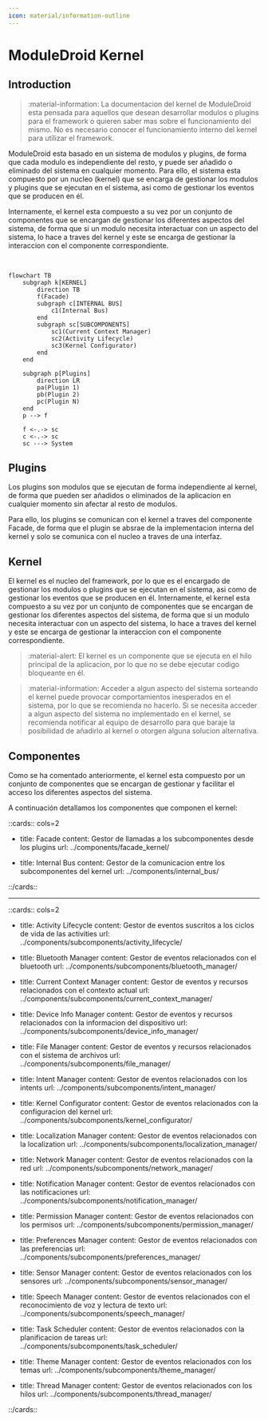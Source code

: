 ```yaml
---
icon: material/information-outline
---
```


# ModuleDroid Kernel

## Introduction

> :material-information: La documentacion del kernel de ModuleDroid esta pensada para aquellos
> que desean desarrollar modulos o plugins para el framework o quieren saber mas sobre el
> funcionamiento del mismo. No es necesario conocer el funcionamiento interno del kernel
> para utilizar el framework.

ModuleDroid esta basado en un sistema de modulos y plugins, de forma que cada modulo
es independiente del resto, y puede ser añadido o eliminado del sistema en cualquier momento.
Para ello, el sistema esta compuesto por un nucleo (kernel) que se encarga de gestionar
los modulos y plugins que se ejecutan en el sistema, asi como de gestionar los eventos
que se producen en él. 

Internamente, el kernel esta compuesto a su vez por un conjunto de componentes que se encargan
de gestionar los diferentes aspectos del sistema, de forma que si un modulo necesita interactuar
con un aspecto del sistema, lo hace a traves del kernel y este se encarga de gestionar la
interaccion con el componente correspondiente.

<br/>

```mermaid
flowchart TB
    subgraph k[KERNEL]
        direction TB
        f(Facade)
        subgraph c[INTERNAL BUS]
            c1(Internal Bus)
        end
        subgraph sc[SUBCOMPONENTS]
            sc1(Current Context Manager)
            sc2(Activity Lifecycle)
            sc3(Kernel Configurator)
        end
    end
    
    subgraph p[Plugins]
        direction LR
        pa(Plugin 1) 
        pb(Plugin 2)
        pc(Plugin N)
    end
    p --> f
    
    f <-.-> sc
    c <-.-> sc
    sc ---> System

```

[//]: # (todo añadir los nuevos componentes a los subcomponentes del kernel)


## Plugins
Los plugins son modulos que se ejecutan de forma independiente al kernel, de forma que
pueden ser añadidos o eliminados de la aplicacion en cualquier momento sin afectar al resto
de modulos. 

Para ello, los plugins se comunican con el kernel a traves del componente Facade, de 
forma que el plugin se absrae de la implementacion interna del kernel y solo se comunica
con el nucleo a traves de una interfaz.

## Kernel
El kernel es el nucleo del framework, por lo que es el encargado de gestionar los modulos o plugins
que se ejecutan en el sistema, asi como de gestionar los eventos que se producen en él.
Internamente, el kernel esta compuesto a su vez por un conjunto de componentes que se encargan de
gestionar los diferentes aspectos del sistema, de forma que si un modulo necesita interactuar
con un aspecto del sistema, lo hace a traves del kernel y este se encarga de gestionar la
interaccion con el componente correspondiente.

> :material-alert: El kernel es un componente que se ejecuta en el hilo principal de la aplicacion,
> por lo que no se debe ejecutar codigo bloqueante en él.
<!-- Separador -->
> :material-information: Acceder a algun aspecto del sistema sorteando el kernel puede provocar
> comportamientos inesperados en el sistema, por lo que se recomienda no hacerlo. Si se necesita acceder a algun aspecto del sistema no implementado en el kernel, se recomienda notificar al
> equipo de desarrollo para que baraje la posibilidad de añadirlo al kernel o otorgen alguna solucion
> alternativa.

## Componentes
Como se ha comentado anteriormente, el kernel esta compuesto por un conjunto de componentes
que se encargan de gestionar y facilitar el acceso los diferentes aspectos del sistema. 

A continuación detallamos los componentes que componen el kernel:

::cards:: cols=2

- title: Facade
  content: Gestor de llamadas a los subcomponentes desde los plugins
  url: ../components/facade_kernel/
  
- title: Internal Bus
  content: Gestor de la comunicacion entre los subcomponentes del kernel
  url: ../components/internal_bus/

::/cards::

---

::cards:: cols=2

- title: Activity Lifecycle
  content: Gestor de eventos suscritos a los ciclos de vida de las activities
  url: ../components/subcomponents/activity_lifecycle/

- title: Bluetooth Manager
  content: Gestor de eventos relacionados con el bluetooth
  url: ../components/subcomponents/bluetooth_manager/

- title: Current Context Manager
  content: Gestor de eventos y recursos relacionados con el contexto actual
  url: ../components/subcomponents/current_context_manager/

- title: Device Info Manager
  content: Gestor de eventos y recursos relacionados con la informacion del dispositivo
  url: ../components/subcomponents/device_info_manager/

- title: File Manager
  content: Gestor de eventos y recursos relacionados con el sistema de archivos
  url: ../components/subcomponents/file_manager/

- title: Intent Manager
  content: Gestor de eventos relacionados con los intents
  url: ../components/subcomponents/intent_manager/

- title: Kernel Configurator
  content: Gestor de eventos relacionados con la configuracion del kernel
  url: ../components/subcomponents/kernel_configurator/

- title: Localization Manager
  content: Gestor de eventos relacionados con la localization
  url: ../components/subcomponents/localization_manager/

- title: Network Manager
  content: Gestor de eventos relacionados con la red
  url: ../components/subcomponents/network_manager/

- title: Notification Manager
  content: Gestor de eventos relacionados con las notificaciones
  url: ../components/subcomponents/notification_manager/

- title: Permission Manager
  content: Gestor de eventos relacionados con los permisos
  url: ../components/subcomponents/permission_manager/

- title: Preferences Manager
  content: Gestor de eventos relacionados con las preferencias
  url: ../components/subcomponents/preferences_manager/

- title: Sensor Manager
  content: Gestor de eventos relacionados con los sensores
  url: ../components/subcomponents/sensor_manager/

- title: Speech Manager
  content: Gestor de eventos relacionados con el reconocimiento de voz y lectura de texto
  url: ../components/subcomponents/speech_manager/

- title: Task Scheduler
  content: Gestor de eventos relacionados con la planificacion de tareas
  url: ../components/subcomponents/task_scheduler/

- title: Theme Manager
  content: Gestor de eventos relacionados con los temas
  url: ../components/subcomponents/theme_manager/

- title: Thread Manager
  content: Gestor de eventos relacionados con los hilos
  url: ../components/subcomponents/thread_manager/

::/cards::

[//]: # (todo añadir los componentes del kernel)
